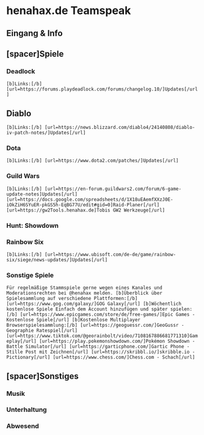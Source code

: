 # henahax.de Teamspeak

## Eingang & Info

## [spacer]Spiele

### Deadlock

``[b]Links:[/b]
[url=https://forums.playdeadlock.com/forums/changelog.10/]Updates[/url]``

## Diablo

``[b]Links:[/b]
[url=https://news.blizzard.com/diablo4/24140808/diablo-iv-patch-notes/]Updates[/url]``

### Dota

``[b]Links:[/b]
[url=https://www.dota2.com/patches/]Updates[/url]``

### Guild Wars

``[b]Links:[/b]
[url=https://en-forum.guildwars2.com/forum/6-game-update-notes]Updates[/url]
[url=https://docs.google.com/spreadsheets/d/1X18uEAemfXXzJ0E-iOkZiH6SYuER-pkGS5h-EqBG77U/edit#gid=0]Raid-Planer[/url]
[url=https://gw2Tools.henahax.de]Tobis GW2 Werkzeuge[/url]``

### Hunt: Showdown

### Rainbow Six

``[b]Links:[/b]
[url=https://www.ubisoft.com/de-de/game/rainbow-six/siege/news-updates/]Updates[/url]``

### Sonstige Spiele

``Für regelmäßige Stammspiele gerne wegen eines Kanales und Moderationsrechten bei @henahax melden.
[b]Überblick über Spielesammlung auf verschiedene Plattformen:[/b]
[url=https://www.gog.com/galaxy/]GOG Galaxy[/url]
[b]Wöchentlich kostenlose Spiele
Einfach dem Account hinzufügen und später spielen:[/b]
[url=https://www.epicgames.com/store/de/free-games/]Epic Games - Kostenlose Spiele[/url]
[b]Kostenlose Multiplayer Browserspielesammlung:[/b]
[url=https://geoguessr.com/]GeoGussr - Geographie Ratespiel[/url] [url=https://www.tiktok.com/@georainbolt/video/7108167886681771310]Gameplay[/url]
[url=https://play.pokemonshowdown.com/]Pokémon Showdown - Battle Simulator[/url]
[url=https://garticphone.com/]Gartic Phone - Stille Post mit Zeichnen[/url]
[url=https://skribbl.io/]skribble.io - Pictionary[/url]
[url=https://www.chess.com/]Chess.com - Schach[/url]``

## [spacer]Sonstiges

### Musik

### Unterhaltung

### Abwesend
